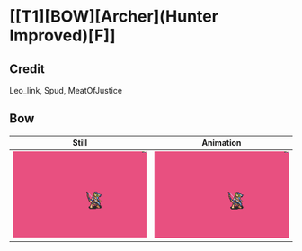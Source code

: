 # [\[T1\]\[BOW\]\[Archer\]\(Hunter Improved\)\[F\]]

## Credit

Leo_link, Spud, MeatOfJustice
	
## Bow

| Still | Animation |
| :---: | :-------: |
| ![Bow still](./Bow_000.png) | ![Bow animation](./Bow.gif) |
